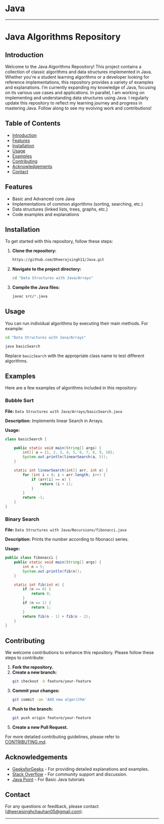 # Java
---
# Java Algorithms Repository

## Introduction

Welcome to the Java Algorithms Repository! This project contains a collection of classic algorithms and data structures implemented in Java. Whether you're a student learning algorithms or a developer looking for reference implementations, this repository provides a variety of examples and explanations. I’m currently expanding my knowledge of Java, focusing on its various use cases and applications. In parallel, I am working on implementing and understanding data structures using Java. I regularly update this repository to reflect my learning journey and progress in mastering Java. Follow along to see my evolving work and contributions!

## Table of Contents

- [Introduction](#introduction)
- [Features](#features)
- [Installation](#installation)
- [Usage](#usage)
- [Examples](#examples)
- [Contributing](#contributing)
- [Acknowledgements](#acknowledgements)
- [Contact](#contact)

## Features

- Basic and Advanced core Java
- Implementations of common algorithms (sorting, searching, etc.)
- Data structures (linked lists, trees, graphs, etc.)
- Code examples and explanations

## Installation

To get started with this repository, follow these steps:

1. **Clone the repository:**
    ```sh
    https://github.com/Dheerajsingh11/Java.git
    ```
2. **Navigate to the project directory:**
    ```sh
    cd "Data Structures with Java/Arrays"
    ```
3. **Compile the Java files:**
    ```sh
    javac src/*.java
    ```

## Usage

You can run individual algorithms by executing their main methods. For example:
```sh
cd "Data Structures with Java/Arrays"
```


```sh
java basicSearch
```

Replace `basicSearch` with the appropriate class name to test different algorithms.

## Examples

Here are a few examples of algorithms included in this repository:

### Bubble Sort

**File:** `Data Structures with Java/Arrays/basicSearch.java`

**Description:** Implements linear Search in Arrays.

**Usage:**
```java
class basicSearch {

    public static void main(String[] args) {
        int[] a = {1, 2, 3, 4, 5, 6, 7, 8, 9, 10};
        System.out.println(linearSearch(a, 5));
    }

    static int linearSearch(int[] arr, int x) {
        for (int i = 0; i < arr.length; i++) {
            if (arr[i] == x) {
                return (i + 1);
            }
        }
        return -1;
    }
}
```

### Binary Search

**File:** `Data Structures with Java/Recursions/fibonacci.java`

**Description:** Prints the number according to fibonacci series.

**Usage:**
```java
public class fibonacci {
    public static void main(String[] args) {
        int n = 5;
        System.out.println(fib(n));
    }

    static int fib(int n) {
        if (n == 0) {
            return 0;
        }
        if (n == 1) {
            return 1;
        }
        return fib(n - 1) + fib(n - 2);
    }
}
```

## Contributing

We welcome contributions to enhance this repository. Please follow these steps to contribute:

1. **Fork the repository.**
2. **Create a new branch:**
    ```sh
    git checkout -b feature/your-feature
    ```
3. **Commit your changes:**
    ```sh
    git commit -am 'Add new algorithm'
    ```
4. **Push to the branch:**
    ```sh
    git push origin feature/your-feature
    ```
5. **Create a new Pull Request.**

For more detailed contributing guidelines, please refer to [CONTRIBUTING.md](CONTRIBUTING.md).

## Acknowledgements

- [GeeksforGeeks](https://www.geeksforgeeks.org/) - For providing detailed explanations and examples.
- [Stack Overflow](https://stackoverflow.com/) - For community support and discussion.
- [Java Point](https://www.javatpoint.com/java-tutorial) - For Basic Java tutorials

## Contact

For any questions or feedback, please contact [dheerajsinghchauhan05@gmail.com).

---
